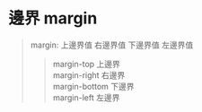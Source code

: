 # 邊界 margin
> margin: 上邊界值 右邊界值 下邊界值 左邊界值   
>> margin-top 上邊界   
>> margin-right 右邊界   
>> margin-bottom 下邊界    
>> margin-left 左邊界   


